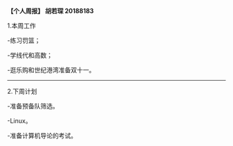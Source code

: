 **【个人周报】 胡若琛 20188183**

1.本周工作

   -练习罚篮；

   -学线代和高数；

   -逛乐购和世纪港湾准备双十一。



   ---

2.下周计划

-准备预备队筛选。

-Linux。

-准备计算机导论的考试。

